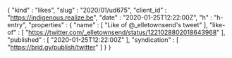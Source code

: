 {
  "kind" : "likes",
  "slug" : "2020/01/ud675",
  "client_id" : "https://indigenous.realize.be",
  "date" : "2020-01-25T12:22:00Z",
  "h" : "h-entry",
  "properties" : {
    "name" : [ "Like of @_elletownsend's tweet" ],
    "like-of" : [ "https://twitter.com/_elletownsend/status/1221028802018643968" ],
    "published" : [ "2020-01-25T12:22:00Z" ],
    "syndication" : [ "https://brid.gy/publish/twitter" ]
  }
}
